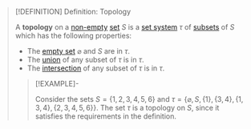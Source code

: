 >[!DEFINITION] Definition: Topology
>
>A **topology** on a [non-empty](../../Set%20Theory/The%20Empty%20Set.md) [set](../../Set%20Theory/Set.md) $S$ is a [set system](../../Set%20Theory/Set%20Systems/Set%20System.md) $\tau$ of [subsets](../../Set%20Theory/Subset.md) of $S$ which has the following properties:
>
>- The [empty set](../../Set%20Theory/The%20Empty%20Set.md) $\varnothing$ and $S$ are in $\tau$.
>- The [union](../../Set%20Theory/Set%20Systems/Union%20of%20a%20Set%20System.md) of any subset of $\tau$ is in $\tau$.
>- The [intersection](../../Set%20Theory/Set%20Systems/Intersection%20of%20a%20Set%20System.md) of any subset of $\tau$ is in $\tau$.
>
>>[!EXAMPLE]-
>>
>>Consider the sets $S = \{1,2,3,4,5,6\}$ and $\tau = \{\varnothing, S, \{1\}, \{3,4\}, \{1,3,4\}, \{2,3,4,5,6\}\}$. The set $\tau$ is a topology on $S$, since it satisfies the requirements in the definition.
>>
>